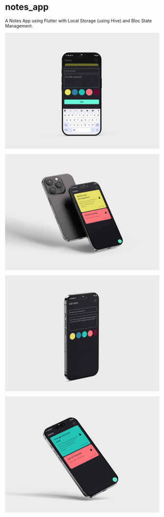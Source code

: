 # notes_app

A Notes App using Flutter with Local Storage (using Hive) and Bloc State Management.

![image 1](assets/images/0.jpg)

![image 2](assets/images/1.jpg)

![image 3](assets/images/2.jpg)

![image 4](assets/images/3.jpg)

